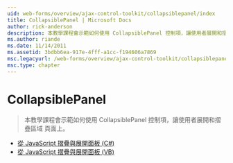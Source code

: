 ```yaml
---
uid: web-forms/overview/ajax-control-toolkit/collapsiblepanel/index
title: CollapsiblePanel | Microsoft Docs
author: rick-anderson
description: 本教學課程會示範如何使用 CollapsiblePanel 控制項，讓使用者展開和摺疊區域 頁面上。
ms.author: riande
ms.date: 11/14/2011
ms.assetid: 3bdbb6ea-917e-4fff-a1cc-f194606a7869
msc.legacyurl: /web-forms/overview/ajax-control-toolkit/collapsiblepanel
msc.type: chapter
---
```

<a name="collapsiblepanel"></a>CollapsiblePanel
====================
> 本教學課程會示範如何使用 CollapsiblePanel 控制項，讓使用者展開和摺疊區域 頁面上。


- [從 JavaScript 摺疊與展開面板 (C#)](collapsing-and-expanding-a-panel-from-javascript-cs.md)
- [從 JavaScript 摺疊與展開面板 (VB)](collapsing-and-expanding-a-panel-from-javascript-vb.md)
